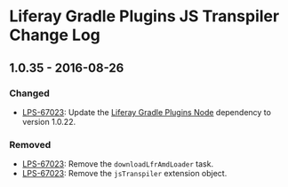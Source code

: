 # Liferay Gradle Plugins JS Transpiler Change Log

## 1.0.35 - 2016-08-26

### Changed
- [LPS-67023]: Update the [Liferay Gradle Plugins Node] dependency to version
1.0.22.

### Removed
- [LPS-67023]: Remove the `downloadLfrAmdLoader` task.
- [LPS-67023]: Remove the `jsTranspiler` extension object.

[Liferay Gradle Plugins Node]: https://github.com/liferay/liferay-portal/tree/master/modules/sdk/gradle-plugins-node
[LPS-67023]: https://issues.liferay.com/browse/LPS-67023